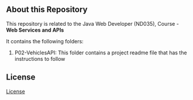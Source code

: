 ## About this Repository
This repository is related to the Java Web Developer (ND035), Course - **Web Services and APIs**

It contains the following folders:
1. P02-VehiclesAPI: This folder contains a project readme file that has the instructions to follow

## License
[License](LICENSE.txt)
